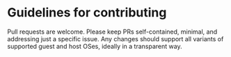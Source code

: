 # Guidelines for contributing

Pull requests are welcome. Please keep PRs self-contained, minimal, and
addressing just a specific issue. Any changes should support all
variants of supported guest and host OSes, ideally in a transparent way.
